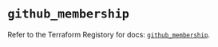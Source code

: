 # `github_membership`

Refer to the Terraform Registory for docs: [`github_membership`](https://registry.terraform.io/providers/integrations/github/5.36.0/docs/resources/membership).
